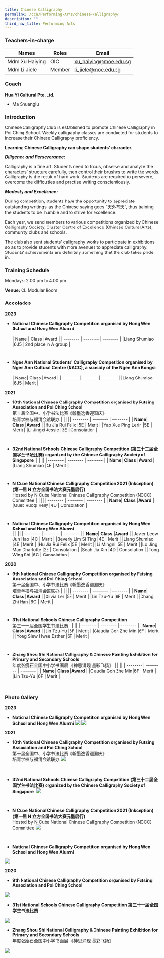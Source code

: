 ```yaml
---
title: Chinese Calligraphy
permalink: /cca/Performing-Arts/chinese-calligraphy/
description: ""
third_nav_title: Performing Arts
---
```

### Teachers-in-charge


| Names | Roles | Email |
| -------- | -------- | -------- |
|Mdm Xu Haiying    | OIC     | xu_haiying@moe.edu.sg     |
Mdm Li Jiele    | Member     | li_jiele@moe.edu.sg     | 
 

### Coach

**Hua Yi Cultural Pte. Ltd.** 
* Ma Shuanglu



### Introduction

Chinese Calligraphy Club is established to promote Chinese Calligraphy in Poi Ching School. Weekly calligraphy classes are conducted for students to increase their Chinese Calligraphy proficiency.

**Learning Chinese Calligraphy can shape students’ character.**

***Diligence and Perseverance:***

Calligraphy is a fine art. Students need to focus, observe and analyze the characters’ structure carefully, then control their brushes to write the words. Calligraphy is the result of hard work. Students are required to persevere, overcome the difficulties and practise writing conscientiously.

***Modesty and Excellence:***

During competition, students have the opportunity to appreciate outstanding writings, as the Chinese saying goes “天外有天”, thus training the students to be &nbsp;humble and to strive for excellence.

Each year, we send members to various competitions organized by Chinese Calligraphy Society, Cluster Centre of Excellence (Chinese Cultural Arts), community clubs and schools.

The club also sent students’ calligraphy works to participate in exhibitions so as to provide students with more avenues to appreciate calligraphy. Students’ achievements are definitely something that the club takes pride in.

### Training Schedule

Mondays: 2.00 pm to 4.00 pm

**Venue:**
CL Modular Room
<br>

### Accolades 

**2023**

*  **National Chinese Calligraphy Competition organised by Hong Wen School and Hong Wen Alumni** <br><br>
	| Name | Class  |Award  |
| -------- | -------- |  -------- | 
|Liang Shumiao |6J5    | 2nd place in A group    |

`
`

* **Ngee Ann National Students' Calligraphy Competition organised by  Ngee Ann Cultural Centre (NACC), a subsidy of the Ngee Ann Kongsi**<br><br>
|  Name| Class   |Award |
| -------- | -------- |  -------- | 
|Liang Shumiao |6J5    | Merit    |


**2021**


* **10th National Chinese Calligraphy Competition organised by Futsing Association and Poi Ching School** <br> 第十届全国中、小学书法比赛《翰墨逸香迎国庆》  
培青学校与福清会馆联办
|  |   ||
| -------- | -------- |  -------- | 
|  **Name**| **Class**  |**Award**  |
|Hu Jia Rui Felix |5E    | Merit    |
|Yap Xue Ping Lerin |5E   | Merit    |
|Li Jingxi Jessie |3E    | Consolation   |

`
`

* **32nd National Schools Chinese Calligraphy Competition (第三十二届全国学生书法比赛) organized by the Chinese Calligraphy Society of Singapore&nbsp;**
|  |   ||
| -------- | -------- |  -------- | 
|  **Name**| **Class**  |**Award**  |
|Liang Shumiao |4E    | Merit    |

`
`

* **N Cube National Chinese Calligraphy Competition 2021 (Inkception)  (第一届 N 立方全国书法大赛元墨启行)**<br>Hosted by N Cube National Chinese Calligraphy Competition (NCCC) Committee
|  |   ||
| -------- | -------- |  -------- | 
|  **Name**| **Class**  |**Award**  |
|Quek Ruoqi Kelly  |4D    | Consolation   |


`
`

*  **National Chinese Calligraphy Competition organised by Hong Wen School and Hong Wen Alumni** <br>
|  |   ||
| -------- | -------- |  -------- | 
|  **Name**| **Class**  |**Award**  |
|Javier Leow Jun Hao |4C    | Merit    |
|Beverly Lim Si Ting |4E    | Merit    |
|Liang Shumiao |4E   | Merit    |
|Hu Jia Rui Felix |5E    | Merit    |
|Li Mingni |5E    | Merit    |
|Lo Jing Man Charlotte |2E    | Consolation    |
|Seah Jia Xin |4D   | Consolation    |
|Tong Wing Shi |6G    | Consolation    |


**2020**


* **9th National Chinese Calligraphy Competition organised by Futsing Association and Poi Ching School** <br> 第十届全国中、小学书法比赛《翰墨逸香迎国庆》  
培青学校与福清会馆联办
|  |   ||
| -------- | -------- |  -------- | 
|  **Name**| **Class**  |**Award**  |
|Olivia Ler |5E    | Merit    |
|Lin Tzu-Yu |6F    | Merit    |
|Chang Zhi Han |6C    | Merit   |


`
`

* **31st National Schools Chinese Calligraphy Competition**<br>第三十一届全国学生书法比赛
|  |   ||
| -------- | -------- |  -------- | 
|  **Name**| **Class**  |**Award**  |
|Lin Tzu-Yu |6F    | Merit    |
|Claudia Goh Zhe Min |6F    | Merit    |
|Yong Siew Hwee Esther |6F    | Merit    |

`
`

* **Zhang Shou Shi National Calligraphy &amp; Chinese Painting Exhibition for Primary and Secondary Schools** <br> 年度张瘦石全国中小学书画展 《神思涌现 墨彩飞扬》
|  |   ||
| -------- | -------- |  -------- | 
|  **Name**| **Class**  |**Award**  |
|Claudia Goh Zhe Min|6F    | Merit   |
|Lin Tzu-Yu |6F    | Merit   |


`
`

### Photo Gallery

**2023**
*  **National Chinese Calligraphy Competition organised by Hong Wen School and Hong Wen Alumni**
![](/images/calligraphy%201.PNG)
![](/images/calligraphy%202.PNG)

**2021**
* **10th National Chinese Calligraphy Competition organised by Futsing Association and Poi Ching School** <br> 第十届全国中、小学书法比赛《翰墨逸香迎国庆》  
培青学校与福清会馆联办
![](/images/10th-National-Chinese-Caligraphy-1024x768.jpg)
<br>

* **32nd National Schools Chinese Calligraphy Competition (第三十二届全国学生书法比赛) organized by the Chinese Calligraphy Society of Singapore&nbsp;**
![](/images/cali2021-2-1024x888.jpg)
<br> 

* **N Cube National Chinese Calligraphy Competition 2021 (Inkception)  (第一届 N 立方全国书法大赛元墨启行)**<br>Hosted by N Cube National Chinese Calligraphy Competition (NCCC) Committee
![](/images/cali2021-1-1024x888.jpg)
<br>

*  **National Chinese Calligraphy Competition organised by Hong Wen School and Hong Wen Alumni**


![](/images/WhatsApp-Image.jpg)

**2020**

* **9th National Chinese Calligraphy Competition organised by Futsing Association and Poi Ching School**

![](/images/WhatsApp-Image-2020-11-13.jpg)
<br>
* **31st National Schools Chinese Calligraphy Competition 第三十一届全国学生书法比赛**


![](/images/WhatsApp-Image-2020-11-13-.jpg)
<br>

* **Zhang Shou Shi National Calligraphy &amp; Chinese Painting Exhibition for Primary and Secondary Schools** <br> 年度张瘦石全国中小学书画展 《神思涌现 墨彩飞扬》

![](/images/WhatsApp-Image-2020-11-13-at-13.jpg)